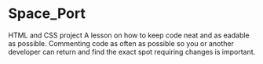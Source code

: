 # Space_Port
HTML and CSS project
A lesson on how to keep code neat and as eadable as possible.
Commenting code as often as possible so you or another
developer can return and find the exact spot requiring changes is important.
